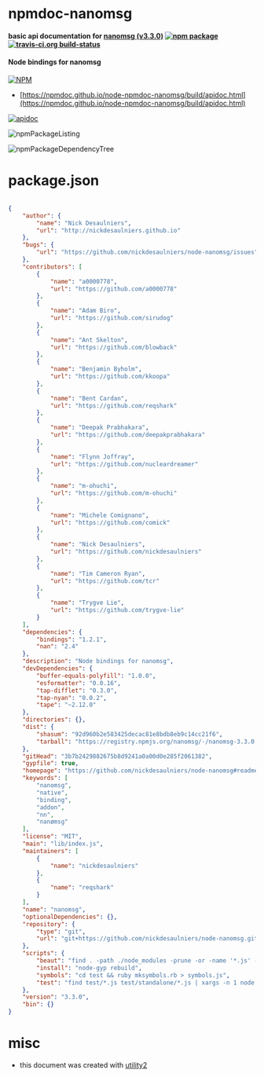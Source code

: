 # npmdoc-nanomsg

#### basic api documentation for  [nanomsg (v3.3.0)](https://github.com/nickdesaulniers/node-nanomsg#readme)  [![npm package](https://img.shields.io/npm/v/npmdoc-nanomsg.svg?style=flat-square)](https://www.npmjs.org/package/npmdoc-nanomsg) [![travis-ci.org build-status](https://api.travis-ci.org/npmdoc/node-npmdoc-nanomsg.svg)](https://travis-ci.org/npmdoc/node-npmdoc-nanomsg)

#### Node bindings for nanomsg

[![NPM](https://nodei.co/npm/nanomsg.png?downloads=true&downloadRank=true&stars=true)](https://www.npmjs.com/package/nanomsg)

- [https://npmdoc.github.io/node-npmdoc-nanomsg/build/apidoc.html](https://npmdoc.github.io/node-npmdoc-nanomsg/build/apidoc.html)

[![apidoc](https://npmdoc.github.io/node-npmdoc-nanomsg/build/screenCapture.buildCi.browser.%252Ftmp%252Fbuild%252Fapidoc.html.png)](https://npmdoc.github.io/node-npmdoc-nanomsg/build/apidoc.html)

![npmPackageListing](https://npmdoc.github.io/node-npmdoc-nanomsg/build/screenCapture.npmPackageListing.svg)

![npmPackageDependencyTree](https://npmdoc.github.io/node-npmdoc-nanomsg/build/screenCapture.npmPackageDependencyTree.svg)



# package.json

```json

{
    "author": {
        "name": "Nick Desaulniers",
        "url": "http://nickdesaulniers.github.io"
    },
    "bugs": {
        "url": "https://github.com/nickdesaulniers/node-nanomsg/issues"
    },
    "contributors": [
        {
            "name": "a0000778",
            "url": "https://github.com/a0000778"
        },
        {
            "name": "Adam Biro",
            "url": "https://github.com/sirudog"
        },
        {
            "name": "Ant Skelton",
            "url": "https://github.com/blowback"
        },
        {
            "name": "Benjamin Byholm",
            "url": "https://github.com/kkoopa"
        },
        {
            "name": "Bent Cardan",
            "url": "https://github.com/reqshark"
        },
        {
            "name": "Deepak Prabhakara",
            "url": "https://github.com/deepakprabhakara"
        },
        {
            "name": "Flynn Joffray",
            "url": "https://github.com/nucleardreamer"
        },
        {
            "name": "m-ohuchi",
            "url": "https://github.com/m-ohuchi"
        },
        {
            "name": "Michele Comignano",
            "url": "https://github.com/comick"
        },
        {
            "name": "Nick Desaulniers",
            "url": "https://github.com/nickdesaulniers"
        },
        {
            "name": "Tim Cameron Ryan",
            "url": "https://github.com/tcr"
        },
        {
            "name": "Trygve Lie",
            "url": "https://github.com/trygve-lie"
        }
    ],
    "dependencies": {
        "bindings": "1.2.1",
        "nan": "2.4"
    },
    "description": "Node bindings for nanomsg",
    "devDependencies": {
        "buffer-equals-polyfill": "1.0.0",
        "esformatter": "0.0.16",
        "tap-difflet": "0.3.0",
        "tap-nyan": "0.0.2",
        "tape": "~2.12.0"
    },
    "directories": {},
    "dist": {
        "shasum": "92d960b2e583425decac81e8bdb8eb9c14cc21f6",
        "tarball": "https://registry.npmjs.org/nanomsg/-/nanomsg-3.3.0.tgz"
    },
    "gitHead": "3b7b2429882675b8d9241a0a00d0e285f2061382",
    "gypfile": true,
    "homepage": "https://github.com/nickdesaulniers/node-nanomsg#readme",
    "keywords": [
        "nanomsg",
        "native",
        "binding",
        "addon",
        "nn",
        "nanømsg"
    ],
    "license": "MIT",
    "main": "lib/index.js",
    "maintainers": [
        {
            "name": "nickdesaulniers"
        },
        {
            "name": "reqshark"
        }
    ],
    "name": "nanomsg",
    "optionalDependencies": {},
    "repository": {
        "type": "git",
        "url": "git+https://github.com/nickdesaulniers/node-nanomsg.git"
    },
    "scripts": {
        "beaut": "find . -path ./node_modules -prune -or -name '*.js' -exec sh -c 'cp -a {} {}.tmp; esformatter {} >{}.tmp && mv {}.tmp {}' \\;",
        "install": "node-gyp rebuild",
        "symbols": "cd test && ruby mksymbols.rb > symbols.js",
        "test": "find test/*.js test/standalone/*.js | xargs -n 1 node | node_modules/tap-nyan/bin/cmd.js"
    },
    "version": "3.3.0",
    "bin": {}
}
```



# misc
- this document was created with [utility2](https://github.com/kaizhu256/node-utility2)
